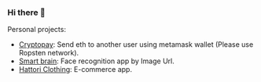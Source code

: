 ### Hi there 👋

Personal projects:
- [Cryptopay](https://crypto-pay.netlify.app/): Send eth to another user using metamask wallet (Please use Ropsten network).
- [Smart brain](https://smart-brain-images.herokuapp.com/): Face recognition app by Image Url.
- [Hattori Clothing](https://hattori-clothing.herokuapp.com/): E-commerce app.
<!--
**nakandakare/nakandakare** is a ✨ _special_ ✨ repository because its `README.md` (this file) appears on your GitHub profile.

Here are some ideas to get you started:

- 🔭 I’m currently working on ...
- 🌱 I’m currently learning ...
- 👯 I’m looking to collaborate on ...
- 🤔 I’m looking for help with ...
- 💬 Ask me about ...
- 📫 How to reach me: ...
- 😄 Pronouns: ...
- ⚡ Fun fact: ...
-->
